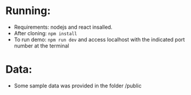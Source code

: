 # Running:

- Requirements: nodejs and react insalled.
- After cloning: `npm install`
- To run demo: `npm run dev` and access localhost with the indicated port number at the terminal

# Data:

- Some sample data was provided in the folder /public
